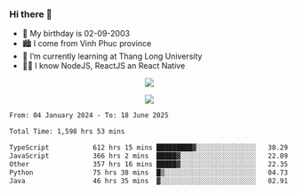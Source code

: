 ### Hi there 👋
- 🎂 My birthday is 02-09-2003
- 🏙️ I come from Vinh Phuc province
- 🌱 I’m currently learning at Thang Long University
- 🧑‍💻 I know NodeJS, ReactJS an React Native
<p align="center"><img src="https://github-readme-stats.vercel.app/api?username=tmquang0209&show_icons=true&theme=gradient"></p>
<p align="center"><img src="https://github-readme-stats.vercel.app/api/top-langs/?username=tmquang0209&hide=scss,css&langs_count=10"></p>
<!--START_SECTION:waka-->

```txt
From: 04 January 2024 - To: 18 June 2025

Total Time: 1,598 hrs 53 mins

TypeScript           612 hrs 15 mins █████████▓░░░░░░░░░░░░░░░   38.29 %
JavaScript           366 hrs 2 mins  █████▓░░░░░░░░░░░░░░░░░░░   22.89 %
Other                357 hrs 16 mins █████▓░░░░░░░░░░░░░░░░░░░   22.35 %
Python               75 hrs 38 mins  █▒░░░░░░░░░░░░░░░░░░░░░░░   04.73 %
Java                 46 hrs 35 mins  ▓░░░░░░░░░░░░░░░░░░░░░░░░   02.91 %
```

<!--END_SECTION:waka-->

